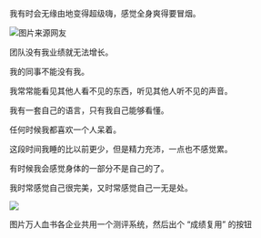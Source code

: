 我有时会无缘由地变得超级嗨，感觉全身爽得要冒烟。

![图片来源网友](https://cs-wiki.oss-cn-shanghai.aliyuncs.com/img/image-20220903125020867.png)


团队没有我业绩就无法增长。 

我的同事不能没有我。

我常常能看见其他人看不见的东西，听见其他人听不见的声音。 


我有一套自己的语言，只有我自己能够看懂。 

任何时候我都喜欢一个人呆着。 


这段时间我睡的比以前更少，但是精力充沛，一点也不感觉累。 


有时候我会感觉身体的一部分不是自己的了。 

我时常感觉自己很完美，又时常感觉自己一无是处。

![](https://cs-wiki.oss-cn-shanghai.aliyuncs.com/img/image-20220903125043966.png)

图片万人血书各企业共用一个测评系统，然后出个 “成绩复用” 的按钮